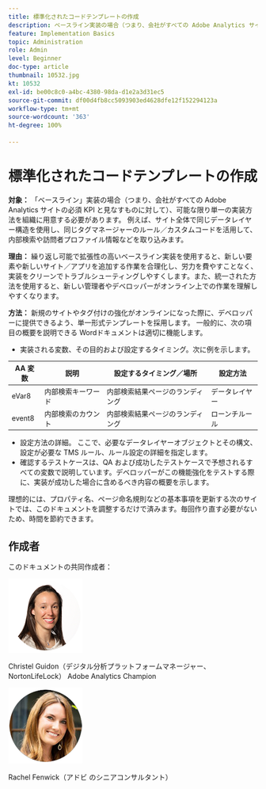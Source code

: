 ```yaml
---
title: 標準化されたコードテンプレートの作成
description: ベースライン実装の場合（つまり、会社がすべての Adobe Analytics サイトの必須 KPI と見なすものに対して）、可能な限り単一の実装方法を組織に用意する必要があります。
feature: Implementation Basics
topic: Administration
role: Admin
level: Beginner
doc-type: article
thumbnail: 10532.jpg
kt: 10532
exl-id: be00c8c0-a4bc-4380-98da-d1e2a3d31ec5
source-git-commit: df00d4fb8cc5093903ed4628dfe12f152294123a
workflow-type: tm+mt
source-wordcount: '363'
ht-degree: 100%

---
```


# 標準化されたコードテンプレートの作成

**対象：** 「ベースライン」実装の場合（つまり、会社がすべての Adobe Analytics サイトの必須 KPI と見なすものに対して）、可能な限り単一の実装方法を組織に用意する必要があります。 例えば、サイト全体で同じデータレイヤー構造を使用し、同じタグマネージャーのルール／カスタムコードを活用して、内部検索や訪問者プロファイル情報などを取り込みます。

**理由：** 繰り返し可能で拡張性の高いベースライン実装を使用すると、新しい要素や新しいサイト／アプリを追加する作業を合理化し、労力を費やすことなく、実装をクリーンでトラブルシューティングしやすくします。また、統一された方法を使用すると、新しい管理者やデベロッパーがオンライン上での作業を理解しやすくなります。

**方法：** 新規のサイトやタグ付けの強化がオンラインになった際に、デベロッパーに提供できるよう、単一形式テンプレートを採用します。 一般的に、次の項目の概要を説明できる Wordドキュメントは適切に機能します。

* 実装される変数、その目的および設定するタイミング。次に例を示します。

| AA 変数 | 説明 | 設定するタイミング／場所 | 設定方法 |
|--- |--- |--- |--- |
| eVar8 | 内部検索キーワード | 内部検索結果ページのランディング | データレイヤー |
| event8 | 内部検索のカウント | 内部検索結果ページのランディング | ローンチルール |

* 設定方法の詳細。 ここで、必要なデータレイヤーオブジェクトとその構文、設定が必要な TMS ルール、ルール設定の詳細を指定します。
* 確認するテストケースは、QA および成功したテストケースで予想されるすべての変数で説明しています。デベロッパーがこの機能強化をテストする際に、実装が成功した場合に含めるべき内容の概要を示します。

理想的には、プロパティ名、ページ命名規則などの基本事項を更新する次のサイトでは、このドキュメントを調整するだけで済みます。毎回作り直す必要がないため、時間を節約できます。

## 作成者

このドキュメントの共同作成者：

![Christel Guidon](assets/Christel-Headshot-150.png)

Christel Guidon（デジタル分析プラットフォームマネージャー、NortonLifeLock）
Adobe Analytics Champion

![Rachel Fenwick](assets/Rachel-Fenwick-150.png)

Rachel Fenwick（アドビ のシニアコンサルタント）
